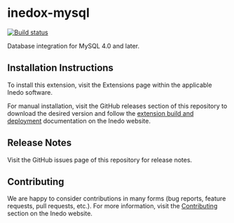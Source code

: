 # inedox-mysql

[![Build status](https://ci.appveyor.com/api/projects/status/kuuebmh17vqjv7sk/branch/master?svg=true)](https://ci.appveyor.com/project/Inedo/inedox-mysql/branch/master)

Database integration for MySQL 4.0 and later.

## Installation Instructions

To install this extension, visit the Extensions page within the applicable Inedo software.

For manual installation, visit the GitHub releases section of this repository to download the desired version and follow the [extension build and deployment](https://inedo.com/support/documentation/various/inedo-sdk/creating#building-deploying) documentation on the Inedo website.

## Release Notes

Visit the GitHub issues page of this repository for release notes.

## Contributing

We are happy to consider contributions in many forms (bug reports, feature requests, pull requests, etc.). For more information, visit the [Contributing](https://inedo.com/open/contributing) section on the Inedo website.
